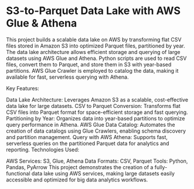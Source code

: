 # S3-to-Parquet Data Lake with AWS Glue & Athena
This project builds a scalable data lake on AWS by transforming flat CSV files stored in Amazon S3 into optimized Parquet files, partitioned by year. The data lake architecture allows efficient storage and querying of large datasets using AWS Glue and Athena. Python scripts are used to read CSV files, convert them to Parquet, and store them in S3 with year-based partitions. AWS Glue Crawler is employed to catalog the data, making it available for fast, serverless querying with Athena.

Key Features:

Data Lake Architecture: Leverages Amazon S3 as a scalable, cost-effective data lake for large datasets.
CSV to Parquet Conversion: Transforms flat CSV files into Parquet format for space-efficient storage and fast querying.
Partitioning by Year: Organizes data into year-based partitions to optimize query performance in Athena.
AWS Glue Data Catalog: Automates the creation of data catalogs using Glue Crawlers, enabling schema discovery and partition management.
Query with AWS Athena: Supports fast, serverless queries on the partitioned Parquet data for analytics and reporting.
Technologies Used:

AWS Services: S3, Glue, Athena
Data Formats: CSV, Parquet
Tools: Python, Pandas, PyArrow
This project demonstrates the creation of a fully-functional data lake using AWS services, making large datasets easily accessible and optimized for big data analytics workflows.
